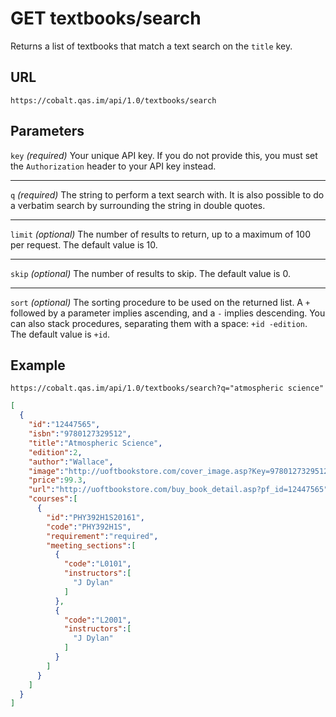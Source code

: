 # GET textbooks/search

Returns a list of textbooks that match a text search on the `title` key.

## URL

```
https://cobalt.qas.im/api/1.0/textbooks/search
```

## Parameters

`key` _(required)_
Your unique API key. If you do not provide this, you must set the `Authorization` header to your API key instead.
- - -
`q` _(required)_
The string to perform a text search with. It is also possible to do a verbatim search by surrounding the string in double quotes.
- - -
`limit` _(optional)_
The number of results to return, up to a maximum of 100 per request. The default value is 10.
- - -
`skip` _(optional)_
The number of results to skip. The default value is 0.
- - -
`sort` _(optional)_
The sorting procedure to be used on the returned list. A `+` followed by a parameter implies ascending, and a `-` implies descending. You can also stack procedures, separating them with a space: `+id -edition`. The default value is `+id`.

## Example

```
https://cobalt.qas.im/api/1.0/textbooks/search?q="atmospheric science"
```

```json
[
  {
    "id":"12447565",
    "isbn":"9780127329512",
    "title":"Atmospheric Science",
    "edition":2,
    "author":"Wallace",
    "image":"http://uoftbookstore.com/cover_image.asp?Key=9780127329512&Size=L&p=1",
    "price":99.3,
    "url":"http://uoftbookstore.com/buy_book_detail.asp?pf_id=12447565",
    "courses":[
      {
        "id":"PHY392H1S20161",
        "code":"PHY392H1S",
        "requirement":"required",
        "meeting_sections":[
          {
            "code":"L0101",
            "instructors":[
              "J Dylan"
            ]
          },
          {
            "code":"L2001",
            "instructors":[
              "J Dylan"
            ]
          }
        ]
      }
    ]
  }
]
```
